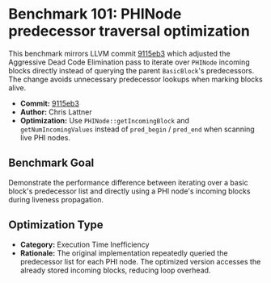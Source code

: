# Benchmark 101: PHINode predecessor traversal optimization

This benchmark mirrors LLVM commit [9115eb3](https://github.com/llvm/llvm-project/commit/9115eb302457038788e9bbe1280b2fe31227b747) which adjusted the Aggressive Dead Code Elimination pass to iterate over `PHINode` incoming blocks directly instead of querying the parent `BasicBlock`'s predecessors. The change avoids unnecessary predecessor lookups when marking blocks alive.

- **Commit:** [9115eb3](https://github.com/llvm/llvm-project/commit/9115eb302457038788e9bbe1280b2fe31227b747)
- **Author:** Chris Lattner
- **Optimization:** Use `PHINode::getIncomingBlock` and `getNumIncomingValues` instead of `pred_begin` / `pred_end` when scanning live PHI nodes.

## Benchmark Goal

Demonstrate the performance difference between iterating over a basic block's predecessor list and directly using a PHI node's incoming blocks during liveness propagation.

## Optimization Type

- **Category:** Execution Time Inefficiency
- **Rationale:** The original implementation repeatedly queried the predecessor list for each PHI node. The optimized version accesses the already stored incoming blocks, reducing loop overhead.

